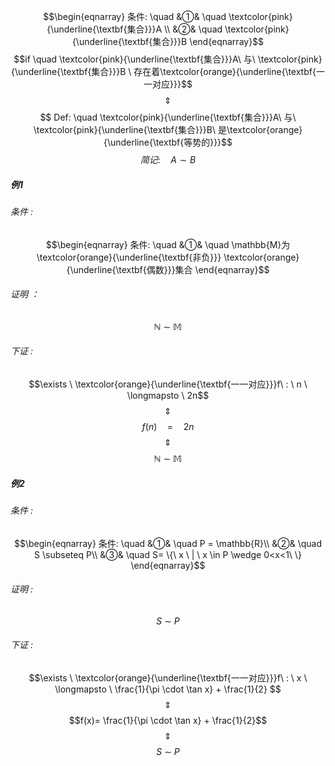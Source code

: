 $$\begin{eqnarray}
条件: \quad
&①& \quad \textcolor{pink}{\underline{\textbf{集合}}}A \\
&②& \quad \textcolor{pink}{\underline{\textbf{集合}}}B
\end{eqnarray}$$
$$if \quad \textcolor{pink}{\underline{\textbf{集合}}}A\ 与\ \textcolor{pink}{\underline{\textbf{集合}}}B \ 存在着\textcolor{orange}{\underline{\textbf{一一对应}}}$$
$$\quad \Updownarrow \quad$$
$$ Def: \quad \textcolor{pink}{\underline{\textbf{集合}}}A\ 与\ \textcolor{pink}{\underline{\textbf{集合}}}B\ 是\textcolor{orange}{\underline{\textbf{等势的}}}$$
$$简记: \quad A \sim B$$
##### 例1

###### 条件 :

$$\begin{eqnarray}
条件: \quad
&①& \quad \mathbb{M}为\textcolor{orange}{\underline{\textbf{非负}}} \textcolor{orange}{\underline{\textbf{偶数}}}集合 
\end{eqnarray}$$
###### 证明 ：
$$\mathbb{N}\ \sim \ \mathbb{M}$$
###### 下证 :

$$\exists \ \textcolor{orange}{\underline{\textbf{一一对应}}}f\ : \ n \ \longmapsto \ 2n$$
$$\quad \Updownarrow \quad$$
$$f(n)  \quad = \quad 2n$$
$$\quad \Updownarrow \quad$$
$$\mathbb{N} \ \sim \ \mathbb{M}$$

##### 例2

###### 条件 :


$$\begin{eqnarray}
条件: \quad
&①& \quad P = \mathbb{R}\\
&②& \quad S \subseteq P\\
&③& \quad S= \{\ x  \ | \ x \in P \wedge 0<x<1\ \}
\end{eqnarray}$$

###### 证明 :

$$S \ \sim \ P$$
###### 下证 :

$$\exists \ \textcolor{orange}{\underline{\textbf{一一对应}}}f\ : \ x  \ \longmapsto \  \frac{1}{\pi \cdot \tan x} + \frac{1}{2} $$
$$\quad \Updownarrow \quad$$
$$f(x)= \frac{1}{\pi \cdot \tan x} + \frac{1}{2}$$
$$\quad \Updownarrow \quad$$
$$S \ \sim \ P$$

